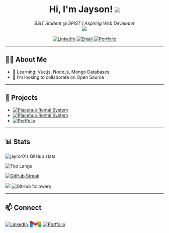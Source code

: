 <h1 align="center">
  Hi, I'm Jayson! <img src="https://media.giphy.com/media/hvRJCLFzcasrR4ia7z/giphy.gif" width="32">
</h1>

<p align="center">
  <em>BSIT Student @ SPIST | Aspiring Web Developer</em>
  <br>
  <img src="https://img.shields.io/badge/Coffee-Fueled-%2332a852?style=flat-square&logo=buy-me-a-coffee&logoColor=white">
</p>

<p align="center">
  <a href="https://www.linkedin.com/in/jayro-gomba-8a7056365/" target="_blank">
    <img src="https://img.shields.io/badge/LinkedIn-0A66C2?style=flat-square&logo=linkedin&logoColor=white" alt="LinkedIn"/>
  </a>
  <a href="mailto:jysngoomba.rbn@gmail.com" target="_blank">
    <img src="https://img.shields.io/badge/Email-D14836?style=flat-square&logo=gmail&logoColor=white" alt="Email"/>
  </a>
  <a href="https://portfolio-brown-tau-59.vercel.app/" target="_blank">
    <img src="https://img.shields.io/badge/Portfolio-222?style=flat-square&logoColor=white" alt="Portfolio"/>
  </a>
</p>

---

## 👨‍💻 About Me

- 🌱 Learning: Vue.js, Node.js, Mongo Databases
- 🤝 I’m looking to collaborate on Open Source

---

## 🚀 Projects

- <a href="https://placehub.bsit3a2025.com/" target="_blank"><img src="https://img.shields.io/badge/Placehub%20Rental%20System-222?style=flat-square&logo=vercel&logoColor=white" alt="Placehub Rental System"/></a>
- <a href="https://access-department-theta.vercel.app/" target="_blank"><img src="https://img.shields.io/badge/Organization%20Page-222?style=flat-square&logo=vercel&logoColor=white" alt="Placehub Rental System"/></a>
- <a href="https://portfolio-brown-tau-59.vercel.app/" target="_blank"><img src="https://img.shields.io/badge/Portfolio-222?style=flat-square&logo=folder&logoColor=white" alt="Portfolio"/></a>

---

## 📊 Stats

![jayror0's GitHub stats](https://github-readme-stats.vercel.app/api?username=jayror0&show_icons=true&theme=vue-dark)

![Top Langs](https://github-readme-stats.vercel.app/api/top-langs/?username=jayror0&layout=compact&theme=vue-dark)

[![GitHub Streak](https://streak-stats.demolab.com?user=jayror0&theme=default)](https://git.io/streak-stats)

![](https://komarev.com/ghpvc/?username=jayror0)  ![GitHub followers](https://img.shields.io/github/followers/jayror0?label=Follow&style=social)



---

## 📫 Connect

<p align="left">
  <a href="https://www.linkedin.com/in/jayro-gomba-8a7056365/" target="_blank">
    <img align="center" src="https://raw.githubusercontent.com/rahuldkjain/github-profile-readme-generator/master/src/images/icons/Social/linked-in-alt.svg" alt="LinkedIn" height="30" width="40" />
  </a>
  <a href="mailto:jysngoomba.rbn@gmail.com" target="_blank">
    <img align="center" src="https://raw.githubusercontent.com/rahuldkjain/github-profile-readme-generator/master/src/images/icons/Social/gmail.svg" alt="Email" height="30" width="40" />
  </a>
  <a href="https://portfolio-brown-tau-59.vercel.app/" target="_blank">
    <img align="center" src="https://img.shields.io/badge/Portfolio-222?style=flat-square&logo=folder&logoColor=white" alt="Portfolio" height="30" width="40" />
  </a>
</p>
